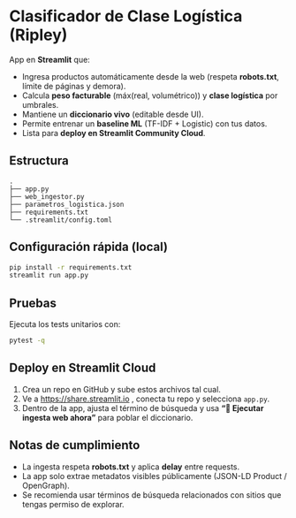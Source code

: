 # Clasificador de Clase Logística (Ripley)

App en **Streamlit** que:
- Ingresa productos automáticamente desde la web (respeta **robots.txt**, límite de páginas y demora).
- Calcula **peso facturable** (máx(real, volumétrico)) y **clase logística** por umbrales.
- Mantiene un **diccionario vivo** (editable desde UI).
- Permite entrenar un **baseline ML** (TF-IDF + Logistic) con tus datos.
- Lista para **deploy en Streamlit Community Cloud**.

## Estructura
```
.
├── app.py
├── web_ingestor.py
├── parametros_logistica.json
├── requirements.txt
└── .streamlit/config.toml
```

## Configuración rápida (local)
```bash
pip install -r requirements.txt
streamlit run app.py
```

## Pruebas

Ejecuta los tests unitarios con:

```bash
pytest -q
```

## Deploy en Streamlit Cloud
1. Crea un repo en GitHub y sube estos archivos tal cual.
2. Ve a https://share.streamlit.io , conecta tu repo y selecciona `app.py`.
3. Dentro de la app, ajusta el término de búsqueda y usa **“🚀 Ejecutar ingesta web ahora”** para poblar el diccionario.

## Notas de cumplimiento
- La ingesta respeta **robots.txt** y aplica **delay** entre requests.
- La app solo extrae metadatos visibles públicamente (JSON-LD Product / OpenGraph).
- Se recomienda usar términos de búsqueda relacionados con sitios que tengas permiso de explorar.
